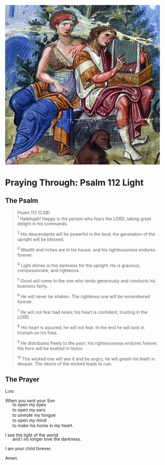 <img class="intro-right" src="../images/art-paris-psalter.jpg">

<style>
  li {list-style-type: none;}
  p + ul {
    margin-top: -18px;
}
</style>

# Praying Through: Psalm 112 Light

## The Psalm

>Psalm 112 (CSB)  
><sup>1</sup> Hallelujah! Happy is the person who fears the LORD, taking great delight in his commands. 
>
><sup>2</sup> His descendants will be powerful in the land; the generation of the upright will be blessed. 
>
><sup>3</sup> Wealth and riches are in his house, and his righteousness endures forever. 
>
><sup>4</sup> Light shines in the darkness for the upright. He is gracious, compassionate, and righteous. 
>
><sup>5</sup> Good will come to the one who lends generously and conducts his business fairly. 
>
><sup>6</sup> He will never be shaken. The righteous one will be remembered forever. 
>
><sup>7</sup> He will not fear bad news; his heart is confident, trusting in the LORD. 
>
><sup>8</sup> His heart is assured; he will not fear. In the end he will look in triumph on his foes. 
>
><sup>9</sup> He distributes freely to the poor; his righteousness endures forever. His horn will be exalted in honor. 
>
><sup>10</sup> The wicked one will see it and be angry; he will gnash his teeth in despair. The desire of the wicked leads to ruin.

## The Prayer

<div style="font-variant: small-caps;">
Lord
</div>

When you sent your Son
* to open my eyes
* to open my ears
* to unmute my tongue
* to open my mind
* to make his home in my heart.

I see the light of the world
* and I no longer love the darkness.

I am your child forever.

Amen.
